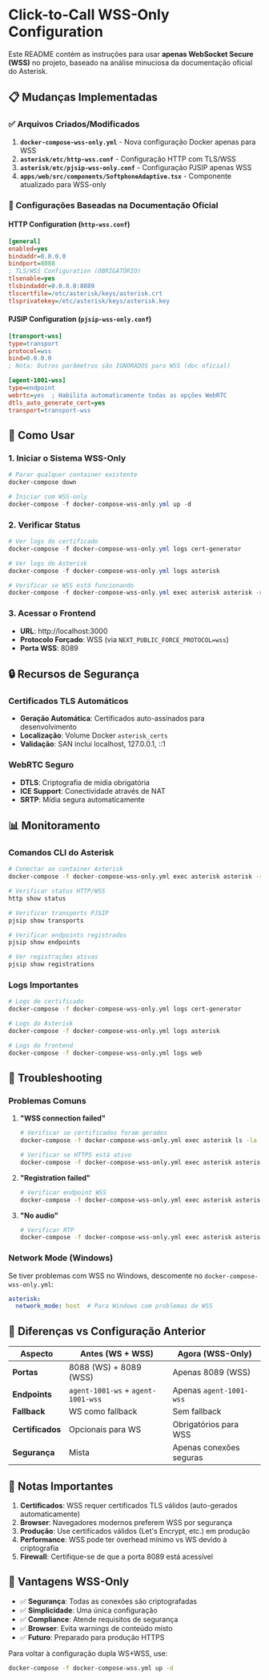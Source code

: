 # Click-to-Call WSS-Only Configuration

Este README contém as instruções para usar **apenas WebSocket Secure (WSS)** no projeto, baseado na análise minuciosa da documentação oficial do Asterisk.

## 📋 Mudanças Implementadas

### ✅ Arquivos Criados/Modificados

1. **`docker-compose-wss-only.yml`** - Nova configuração Docker apenas para WSS
2. **`asterisk/etc/http-wss.conf`** - Configuração HTTP com TLS/WSS
3. **`asterisk/etc/pjsip-wss-only.conf`** - Configuração PJSIP apenas WSS
4. **`apps/web/src/components/SoftphoneAdaptive.tsx`** - Componente atualizado para WSS-only

### 🔧 Configurações Baseadas na Documentação Oficial

#### **HTTP Configuration (`http-wss.conf`)**
```ini
[general]
enabled=yes
bindaddr=0.0.0.0
bindport=8088
; TLS/WSS Configuration (OBRIGATÓRIO)
tlsenable=yes
tlsbindaddr=0.0.0.0:8089
tlscertfile=/etc/asterisk/keys/asterisk.crt
tlsprivatekey=/etc/asterisk/keys/asterisk.key
```

#### **PJSIP Configuration (`pjsip-wss-only.conf`)**
```ini
[transport-wss]
type=transport
protocol=wss
bind=0.0.0.0
; Nota: Outros parâmetros são IGNORADOS para WSS (doc oficial)

[agent-1001-wss]
type=endpoint
webrtc=yes  ; Habilita automaticamente todas as opções WebRTC
dtls_auto_generate_cert=yes
transport=transport-wss
```

## 🚀 Como Usar

### 1. Iniciar o Sistema WSS-Only

```powershell
# Parar qualquer container existente
docker-compose down

# Iniciar com WSS-only
docker-compose -f docker-compose-wss-only.yml up -d
```

### 2. Verificar Status

```powershell
# Ver logs do certificado
docker-compose -f docker-compose-wss-only.yml logs cert-generator

# Ver logs do Asterisk
docker-compose -f docker-compose-wss-only.yml logs asterisk

# Verificar se WSS está funcionando
docker-compose -f docker-compose-wss-only.yml exec asterisk asterisk -rx "http show status"
```

### 3. Acessar o Frontend

- **URL**: http://localhost:3000
- **Protocolo Forçado**: WSS (via `NEXT_PUBLIC_FORCE_PROTOCOL=wss`)
- **Porta WSS**: 8089

## 🔒 Recursos de Segurança

### Certificados TLS Automáticos
- **Geração Automática**: Certificados auto-assinados para desenvolvimento
- **Localização**: Volume Docker `asterisk_certs`
- **Validação**: SAN inclui localhost, 127.0.0.1, ::1

### WebRTC Seguro
- **DTLS**: Criptografia de mídia obrigatória
- **ICE Support**: Conectividade através de NAT
- **SRTP**: Mídia segura automaticamente

## 📊 Monitoramento

### Comandos CLI do Asterisk

```bash
# Conectar ao container Asterisk
docker-compose -f docker-compose-wss-only.yml exec asterisk asterisk -r

# Verificar status HTTP/WSS
http show status

# Verificar transports PJSIP
pjsip show transports

# Verificar endpoints registrados
pjsip show endpoints

# Ver registrações ativas
pjsip show registrations
```

### Logs Importantes

```bash
# Logs de certificado
docker-compose -f docker-compose-wss-only.yml logs cert-generator

# Logs do Asterisk
docker-compose -f docker-compose-wss-only.yml logs asterisk

# Logs do frontend
docker-compose -f docker-compose-wss-only.yml logs web
```

## 🐛 Troubleshooting

### Problemas Comuns

1. **"WSS connection failed"**
   ```bash
   # Verificar se certificados foram gerados
   docker-compose -f docker-compose-wss-only.yml exec asterisk ls -la /etc/asterisk/keys/
   
   # Verificar se HTTPS está ativo
   docker-compose -f docker-compose-wss-only.yml exec asterisk asterisk -rx "http show status"
   ```

2. **"Registration failed"**
   ```bash
   # Verificar endpoint WSS
   docker-compose -f docker-compose-wss-only.yml exec asterisk asterisk -rx "pjsip show endpoint agent-1001-wss"
   ```

3. **"No audio"**
   ```bash
   # Verificar RTP
   docker-compose -f docker-compose-wss-only.yml exec asterisk asterisk -rx "rtp show settings"
   ```

### Network Mode (Windows)
Se tiver problemas com WSS no Windows, descomente no `docker-compose-wss-only.yml`:
```yaml
asterisk:
  network_mode: host  # Para Windows com problemas de WSS
```

## 🔄 Diferenças vs Configuração Anterior

| Aspecto | Antes (WS + WSS) | Agora (WSS-Only) |
|---------|------------------|------------------|
| **Portas** | 8088 (WS) + 8089 (WSS) | Apenas 8089 (WSS) |
| **Endpoints** | `agent-1001-ws` + `agent-1001-wss` | Apenas `agent-1001-wss` |
| **Fallback** | WS como fallback | Sem fallback |
| **Certificados** | Opcionais para WS | Obrigatórios para WSS |
| **Segurança** | Mista | Apenas conexões seguras |

## 📝 Notas Importantes

1. **Certificados**: WSS requer certificados TLS válidos (auto-gerados automaticamente)
2. **Browser**: Navegadores modernos preferem WSS por segurança
3. **Produção**: Use certificados válidos (Let's Encrypt, etc.) em produção
4. **Performance**: WSS pode ter overhead mínimo vs WS devido à criptografia
5. **Firewall**: Certifique-se de que a porta 8089 está acessível

## 🎯 Vantagens WSS-Only

- ✅ **Segurança**: Todas as conexões são criptografadas
- ✅ **Simplicidade**: Uma única configuração
- ✅ **Compliance**: Atende requisitos de segurança
- ✅ **Browser**: Evita warnings de conteúdo misto
- ✅ **Futuro**: Preparado para produção HTTPS

Para voltar à configuração dupla WS+WSS, use:
```bash
docker-compose -f docker-compose-wss.yml up -d
``` 